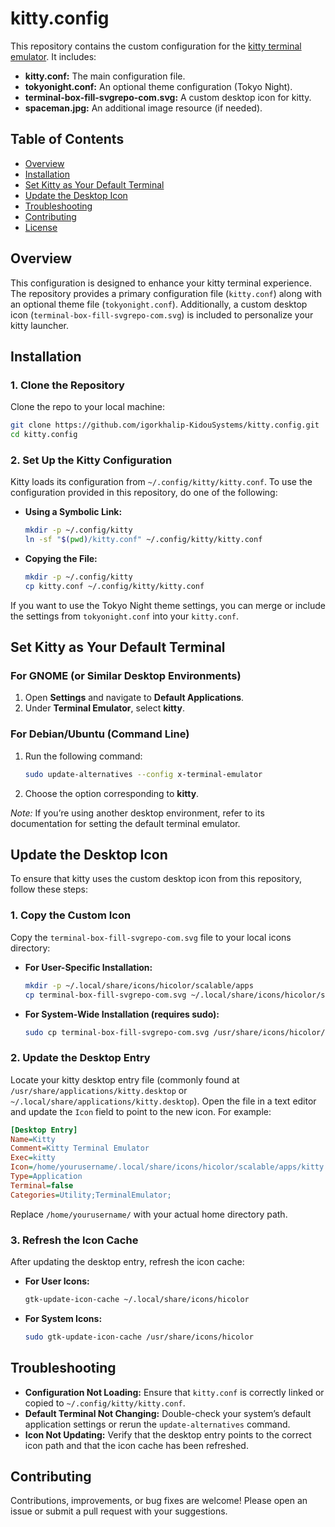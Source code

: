 
# kitty.config

This repository contains the custom configuration for the [kitty terminal emulator](https://sw.kovidgoyal.net/kitty/). It includes:
- **kitty.conf:** The main configuration file.
- **tokyonight.conf:** An optional theme configuration (Tokyo Night).
- **terminal-box-fill-svgrepo-com.svg:** A custom desktop icon for kitty.
- **spaceman.jpg:** An additional image resource (if needed).

## Table of Contents
- [Overview](#overview)
- [Installation](#installation)
- [Set Kitty as Your Default Terminal](#set-kitty-as-your-default-terminal)
- [Update the Desktop Icon](#update-the-desktop-icon)
- [Troubleshooting](#troubleshooting)
- [Contributing](#contributing)
- [License](#license)

## Overview
This configuration is designed to enhance your kitty terminal experience. The repository provides a primary configuration file (`kitty.conf`) along with an optional theme file (`tokyonight.conf`). Additionally, a custom desktop icon (`terminal-box-fill-svgrepo-com.svg`) is included to personalize your kitty launcher.

## Installation

### 1. Clone the Repository
Clone the repo to your local machine:
```bash
git clone https://github.com/igorkhalip-KidouSystems/kitty.config.git
cd kitty.config
```

### 2. Set Up the Kitty Configuration
Kitty loads its configuration from `~/.config/kitty/kitty.conf`. To use the configuration provided in this repository, do one of the following:

- **Using a Symbolic Link:**
  ```bash
  mkdir -p ~/.config/kitty
  ln -sf "$(pwd)/kitty.conf" ~/.config/kitty/kitty.conf
  ```

- **Copying the File:**
  ```bash
  mkdir -p ~/.config/kitty
  cp kitty.conf ~/.config/kitty/kitty.conf
  ```

If you want to use the Tokyo Night theme settings, you can merge or include the settings from `tokyonight.conf` into your `kitty.conf`.

## Set Kitty as Your Default Terminal

### For GNOME (or Similar Desktop Environments)
1. Open **Settings** and navigate to **Default Applications**.
2. Under **Terminal Emulator**, select **kitty**.

### For Debian/Ubuntu (Command Line)
1. Run the following command:
   ```bash
   sudo update-alternatives --config x-terminal-emulator
   ```
2. Choose the option corresponding to **kitty**.

*Note:* If you’re using another desktop environment, refer to its documentation for setting the default terminal emulator.

## Update the Desktop Icon

To ensure that kitty uses the custom desktop icon from this repository, follow these steps:

### 1. Copy the Custom Icon
Copy the `terminal-box-fill-svgrepo-com.svg` file to your local icons directory:

- **For User-Specific Installation:**
  ```bash
  mkdir -p ~/.local/share/icons/hicolor/scalable/apps
  cp terminal-box-fill-svgrepo-com.svg ~/.local/share/icons/hicolor/scalable/apps/kitty.svg
  ```

- **For System-Wide Installation (requires sudo):**
  ```bash
  sudo cp terminal-box-fill-svgrepo-com.svg /usr/share/icons/hicolor/scalable/apps/kitty.svg
  ```

### 2. Update the Desktop Entry
Locate your kitty desktop entry file (commonly found at `/usr/share/applications/kitty.desktop` or `~/.local/share/applications/kitty.desktop`). Open the file in a text editor and update the `Icon` field to point to the new icon. For example:

```ini
[Desktop Entry]
Name=Kitty
Comment=Kitty Terminal Emulator
Exec=kitty
Icon=/home/yourusername/.local/share/icons/hicolor/scalable/apps/kitty.svg
Type=Application
Terminal=false
Categories=Utility;TerminalEmulator;
```

Replace `/home/yourusername/` with your actual home directory path.

### 3. Refresh the Icon Cache
After updating the desktop entry, refresh the icon cache:

- **For User Icons:**
  ```bash
  gtk-update-icon-cache ~/.local/share/icons/hicolor
  ```
- **For System Icons:**
  ```bash
  sudo gtk-update-icon-cache /usr/share/icons/hicolor
  ```

## Troubleshooting
- **Configuration Not Loading:** Ensure that `kitty.conf` is correctly linked or copied to `~/.config/kitty/kitty.conf`.
- **Default Terminal Not Changing:** Double-check your system’s default application settings or rerun the `update-alternatives` command.
- **Icon Not Updating:** Verify that the desktop entry points to the correct icon path and that the icon cache has been refreshed.

## Contributing
Contributions, improvements, or bug fixes are welcome! Please open an issue or submit a pull request with your suggestions.

